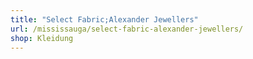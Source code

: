 ```yaml
---
title: "Select Fabric;Alexander Jewellers"
url: /mississauga/select-fabric-alexander-jewellers/
shop: Kleidung
---
```

